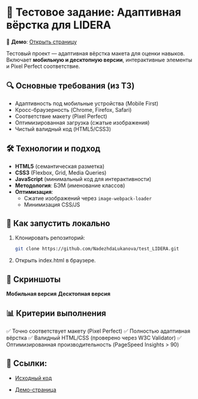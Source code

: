 # 🎯 Тестовое задание: Адаптивная вёрстка для LIDERA

🚀 **Демо**: [Открыть страницу](https://nadezhdalukanova.github.io/test_LIDERA/)

Тестовый проект — адаптивная вёрстка макета для оценки навыков.  
Включает **мобильную и десктопную версии**, интерактивные элементы и Pixel Perfect соответствие.

## 🔍 Основные требования (из ТЗ)
- Адаптивность под мобильные устройства (Mobile First)
- Кросс-браузерность (Chrome, Firefox, Safari)
- Соответствие макету (Pixel Perfect)
- Оптимизированная загрузка (сжатые изображения)
- Чистый валидный код (HTML5/CSS3)

## 🛠 Технологии и подход
- **HTML5** (семантическая разметка)
- **CSS3** (Flexbox, Grid, Media Queries)
- **JavaScript** (минимальный код для интерактивности)
- **Методология**: БЭМ (именование классов)
- **Оптимизация**:
  - Сжатие изображений через `image-webpack-loader`
  - Минимизация CSS/JS

## 📌 Как запустить локально
1. Клонировать репозиторий:
   ```bash
   git clone https://github.com/NadezhdaLukanova/test_LIDERA.git
2.   Открыть index.html в браузере.

## 📸 Скриншоты
**Мобильная версия**	**Десктопная версия**

## 📊 Критерии выполнения
✅ Точно соответствует макету (Pixel Perfect)
✅ Полностью адаптивная вёрстка
✅ Валидный HTML/CSS (проверено через W3C Validator)
✅ Оптимизированная производительность (PageSpeed Insights > 90)

## 🔗 Ссылки:

- [Исходный код](https://github.com/NadezhdaLukanova/test_LIDERA)

- [Демо-страница](https://nadezhdalukanova.github.io/test_LIDERA/)
